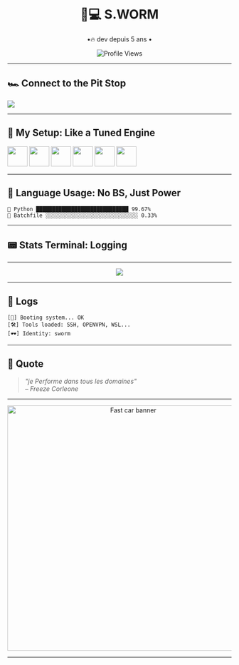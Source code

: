 <h1 align="center">🏁💻 S.WORM</h1>
<p align="center">
  •🔥  dev depuis 5 ans •
</p>

<p align="center">
  <img src="https://img.shields.io/badge/Profile%20views-280-ff007f?style=flat-square&logo=fastapi" alt="Profile Views"/>
</p>

---

## 🏎️ Connect to the Pit Stop

<p>
  <a href="https://discord.com/users/924269282093834271"><img src="https://img.shields.io/badge/Discord-s.worm-%235865F2?style=for-the-badge&logo=discord&logoColor=white"/></a>
</p>

---

## 🧰 My Setup: Like a Tuned Engine

<p align="left">
  <img src="https://cdn.jsdelivr.net/gh/devicons/devicon/icons/python/python-original.svg" width="45"/>
  <img src="https://cdn.jsdelivr.net/gh/devicons/devicon/icons/javascript/javascript-original.svg" width="45"/>
  <img src="https://cdn.jsdelivr.net/gh/devicons/devicon/icons/php/php-original.svg" width="45"/>
  <img src="https://cdn.jsdelivr.net/gh/devicons/devicon/icons/linux/linux-original.svg" width="45"/>
  <img src="https://cdn.jsdelivr.net/gh/devicons/devicon/icons/bash/bash-original.svg" width="45"/>
  <img src="https://cdn.jsdelivr.net/gh/devicons/devicon/icons/vscode/vscode-original.svg" width="45"/>
</p>

---

## 💽 Language Usage: No BS, Just Power

```
🐍 Python █████████████████████████████ 99.67%
🔧 Batchfile ░░░░░░░░░░░░░░░░░░░░░░░░░░░░░ 0.33%
```

---

## 📟 Stats Terminal: Logging
---
<p align="center">
  <img src="https://github-readme-stats.vercel.app/api?username=swormm&show_icons=true&theme=radical&hide=prs,issues&count_private=true" />
</p>

---

## 🚨 Logs

```
[💾] Booting system... OK
[🛠️] Tools loaded: SSH, OPENVPN, WSL...
[🕶️] Identity: sworm
```


---

## 🏁 Quote 

> *"je Performe dans tous les domaines"*  
> *– Freeze Corleone*

---

<p align="center">
  <img src="https://nym.vercel.app/assets/pfp1-j54_sJiB.gif" width="550" alt="Fast car banner">
</p>

---
